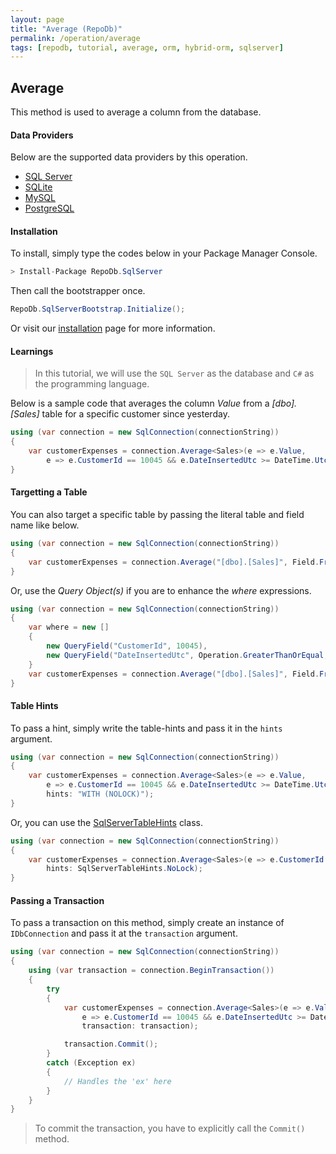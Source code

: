 ```yaml
---
layout: page
title: "Average (RepoDb)"
permalink: /operation/average
tags: [repodb, tutorial, average, orm, hybrid-orm, sqlserver]
---
```


## Average

This method is used to average a column from the database.

#### Data Providers

Below are the supported data providers by this operation.

- [SQL Server](https://www.nuget.org/packages/RepoDb.SqlServer)
- [SQLite](https://www.nuget.org/packages/RepoDb.SqLite)
- [MySQL](https://www.nuget.org/packages/RepoDb.MySql)
- [PostgreSQL](https://www.nuget.org/packages/RepoDb.PostgreSql)

#### Installation

To install, simply type the codes below in your Package Manager Console.

```csharp
> Install-Package RepoDb.SqlServer
```

Then call the bootstrapper once.

```csharp
RepoDb.SqlServerBootstrap.Initialize();
```

Or visit our [installation](/tutorials/installation) page for more information.

#### Learnings

> In this tutorial, we will use the `SQL Server` as the database and `C#` as the programming language.

Below is a sample code that averages the column *Value* from a *[dbo].[Sales]* table for a specific customer since yesterday.

```csharp
using (var connection = new SqlConnection(connectionString))
{
	var customerExpenses = connection.Average<Sales>(e => e.Value,
		e => e.CustomerId == 10045 && e.DateInsertedUtc >= DateTime.UtcNow.Date.AddDays(-1));
}
```

#### Targetting a Table

You can also target a specific table by passing the literal table and field name like below.

```csharp
using (var connection = new SqlConnection(connectionString))
{
	var customerExpenses = connection.Average("[dbo].[Sales]", Field.From("Value"), new { State = "Michigan" });
}
```

Or, use the *Query Object(s)* if you are to enhance the *where* expressions.

```csharp
using (var connection = new SqlConnection(connectionString))
{
	var where = new []
	{
		new QueryField("CustomerId", 10045),
		new QueryField("DateInsertedUtc", Operation.GreaterThanOrEqual, DateTime.UtcNow.Date.AddDays(-1))
	}
	var customerExpenses = connection.Average("[dbo].[Sales]", Field.From("Value"), where);
}
```

#### Table Hints

To pass a hint, simply write the table-hints and pass it in the `hints` argument.

```csharp
using (var connection = new SqlConnection(connectionString))
{
	var customerExpenses = connection.Average<Sales>(e => e.Value,
		e => e.CustomerId == 10045 && e.DateInsertedUtc >= DateTime.UtcNow.Date.AddDays(-1),
		hints: "WITH (NOLOCK)");
}
```

Or, you can use the [SqlServerTableHints](/class/SqlServerTableHints) class.

```csharp
using (var connection = new SqlConnection(connectionString))
{
	var customerExpenses = connection.Average<Sales>(e => e.CustomerId == 10045 && e.DateInsertedUtc >= DateTime.UtcNow.Date.AddDays(-1),
		hints: SqlServerTableHints.NoLock);
}
```

#### Passing a Transaction

To pass a transaction on this method, simply create an instance of `IDbConnection` and pass it at the `transaction` argument.

```csharp
using (var connection = new SqlConnection(connectionString))
{
	using (var transaction = connection.BeginTransaction())
	{
		try
		{
			var customerExpenses = connection.Average<Sales>(e => e.Value,
				e => e.CustomerId == 10045 && e.DateInsertedUtc >= DateTime.UtcNow.Date.AddDays(-1),
				transaction: transaction);

			transaction.Commit();
		}
		catch (Exception ex)
		{
			// Handles the 'ex' here
		}
	}
}
```

> To commit the transaction, you have to explicitly call the `Commit()` method.


